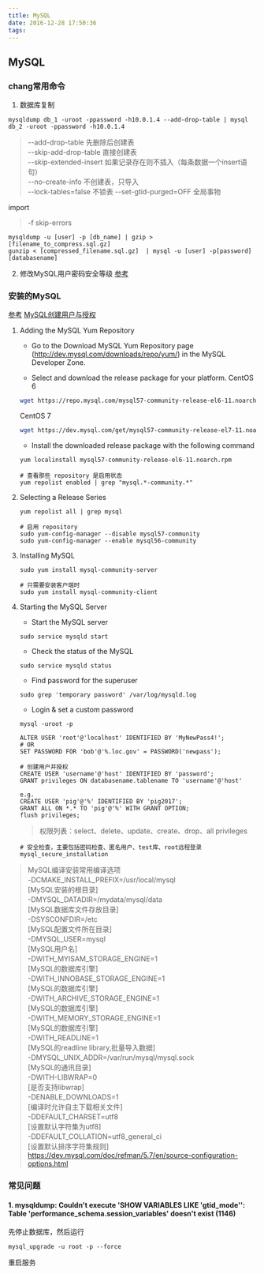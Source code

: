 ```yaml
---
title: MySQL
date: 2016-12-28 17:50:36
tags: 
---
```

## MySQL

### chang常用命令

1.	数据库复制

```shell
mysqldump db_1 -uroot -ppassword -h10.0.1.4 --add-drop-table | mysql db_2 -uroot -ppassword -h10.0.1.4
```
> --add-drop-table 先删除后创建表    
> --skip-add-drop-table 直接创建表    
> --skip-extended-insert 如果记录存在则不插入（每条数据一个insert语句）  
> --no-create-info 不创建表，只导入   
> --lock-tables=false 不锁表
> --set-gtid-purged=OFF 全局事物

import 
> -f skip-errors

``` 
mysqldump -u [user] -p [db_name] | gzip > [filename_to_compress.sql.gz]
gunzip < [compressed_filename.sql.gz]  | mysql -u [user] -p[password] [databasename]
```

2. 修改MySQL用户密码安全等级
[参考](http://www.cnblogs.com/ivictor/p/5142809.html)

### 安装的MySQL

[参考](https://dev.mysql.com/doc/refman/5.7/en/linux-installation-yum-repo.html) [MySQL创建用户与授权](http://www.jianshu.com/p/d7b9c468f20d)

1. Adding the MySQL Yum Repository

    * Go to the Download MySQL Yum Repository page (http://dev.mysql.com/downloads/repo/yum/) in the MySQL Developer Zone.

    * Select and download the release package for your platform.
    CentOS 6
    ``` bash
    wget https://repo.mysql.com/mysql57-community-release-el6-11.noarch.rpm
    ```

    CentOS 7 
    ``` bash 
    wget https://dev.mysql.com/get/mysql57-community-release-el7-11.noarch.rpm
    ```

    * Install the downloaded release package with the following command
    ``` bash
    yum localinstall mysql57-community-release-el6-11.noarch.rpm
    ```

    ```
    # 查看那些 repository 是启用状态
    yum repolist enabled | grep "mysql.*-community.*"
    ```

2. Selecting a Release Series

    ```
    yum repolist all | grep mysql
    ```

    ```
    # 启用 repository
    sudo yum-config-manager --disable mysql57-community
    sudo yum-config-manager --enable mysql56-community
    ```

3. Installing MySQL

    ```
    sudo yum install mysql-community-server
    ```

    ```
    # 只需要安装客户端时 
    sudo yum install mysql-community-client
    ```

4. Starting the MySQL Server

    * Start the MySQL server
    ```
    sudo service mysqld start
    ```

    * Check the status of the MySQL
    ```
    sudo service mysqld status
    ```

    * Find password for the superuser
    ```
    sudo grep 'temporary password' /var/log/mysqld.log
    ```

    * Login & set a custom password
    ```
    mysql -uroot -p
    ```

    ```
    ALTER USER 'root'@'localhost' IDENTIFIED BY 'MyNewPass4!';
    # OR
    SET PASSWORD FOR 'bob'@'%.loc.gov' = PASSWORD('newpass');
    ```

    ```
    # 创建用户并授权
    CREATE USER 'username'@'host' IDENTIFIED BY 'password';
    GRANT privileges ON databasename.tablename TO 'username'@'host'

    e.g.
    CREATE USER 'pig'@'%' IDENTIFIED BY 'pig2017';
    GRANT ALL ON *.* TO 'pig'@'%' WITH GRANT OPTION;
    flush privileges;   
    ```

    > 权限列表：select、delete、update、create、drop、all privileges 

    ```
    # 安全检查，主要包括密码检查、匿名用户、test库、root远程登录
    mysql_secure_installation
    ```


> MySQL编译安装常用编译选项    
-DCMAKE_INSTALL_PREFIX=/usr/local/mysql　　　　　　　　　　　　[MySQL安装的根目录]    
-DMYSQL_DATADIR=/mydata/mysql/data　　　　　　　　　　　　　　　[MySQL数据库文件存放目录]    
-DSYSCONFDIR=/etc　　　　　　　　　　　　　　　　　　　　　　　　[MySQL配置文件所在目录]    
-DMYSQL_USER=mysql　　　　　　　　　　　　　　　　　　　　　　　[MySQL用户名]          
-DWITH_MYISAM_STORAGE_ENGINE=1　　　　　　　　　　　　　　　　　[MySQL的数据库引擎]    
-DWITH_INNOBASE_STORAGE_ENGINE=1　　　　　　　　　　　　　　　　[MySQL的数据库引擎]    
-DWITH_ARCHIVE_STORAGE_ENGINE=1　　　　　　　　　　　　　　　　[MySQL的数据库引擎]    
-DWITH_MEMORY_STORAGE_ENGINE=1　　　　　　　　　　　　　　　　　[MySQL的数据库引擎]    
-DWITH_READLINE=1　　　　　　　　　　　　　　　　　　　　　　　　[MySQL的readline library,批量导入数据]    
-DMYSQL_UNIX_ADDR=/var/run/mysql/mysql.sock　　　　　　　　　　[MySQL的通讯目录]    
-DWITH-LIBWRAP=0　　　　　　　　　　　　　　　　　　　　　　　　　[是否支持libwrap]　    
-DENABLE_DOWNLOADS=1　　　　　　　　　　　　　　　　　　　　　　　[编译时允许自主下载相关文件]    
-DDEFAULT_CHARSET=utf8　　　　　　　　　　　　　　　　　　　　　　[设置默认字符集为utf8]    
-DDEFAULT_COLLATION=utf8_general_ci　　　　　　　　　　　　　　　[设置默认排序字符集规则]   
<https://dev.mysql.com/doc/refman/5.7/en/source-configuration-options.html>


### 常见问题
#### 1. mysqldump: Couldn't execute 'SHOW VARIABLES LIKE 'gtid\_mode'': Table 'performance_schema.session_variables' doesn't exist (1146)

先停止数据库，然后运行
```
mysql_upgrade -u root -p --force
```
重启服务